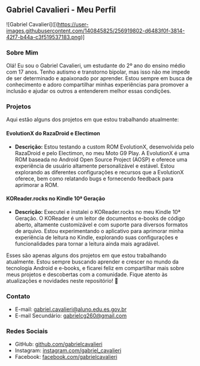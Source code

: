 ## Gabriel Cavalieri - Meu Perfil

![Gabriel Cavalieri]([(https://user-images.githubusercontent.com/140845825/256919802-d6483f0f-3814-42f7-b44a-c3f519537183.png)]

### Sobre Mim

Olá! Eu sou o Gabriel Cavalieri, um estudante do 2º ano do ensino médio com 17 anos. Tenho autismo e transtorno bipolar, mas isso não me impede de ser determinado e apaixonado por aprender. Estou sempre em busca de conhecimento e adoro compartilhar minhas experiências para promover a inclusão e ajudar os outros a entenderem melhor essas condições.

### Projetos

Aqui estão alguns dos projetos em que estou trabalhando atualmente:

#### EvolutionX do RazaDroid e Electimon

- **Descrição:** Estou testando a custom ROM EvolutionX, desenvolvida pelo RazaDroid e pelo Electimon, no meu Moto G9 Play. A EvolutionX é uma ROM baseada no Android Open Source Project (AOSP) e oferece uma experiência de usuário altamente personalizável e estável. Estou explorando as diferentes configurações e recursos que a EvolutionX oferece, bem como relatando bugs e fornecendo feedback para aprimorar a ROM.

#### KOReader.rocks no Kindle 10ª Geração

- **Descrição:** Executei e instalei o KOReader.rocks no meu Kindle 10ª Geração. O KOReader é um leitor de documentos e-books de código aberto, altamente customizável e com suporte para diversos formatos de arquivo. Estou experimentando o aplicativo para aprimorar minha experiência de leitura no Kindle, explorando suas configurações e funcionalidades para tornar a leitura ainda mais agradável.

Esses são apenas alguns dos projetos em que estou trabalhando atualmente. Estou sempre buscando aprender e crescer no mundo da tecnologia Android e e-books, e ficarei feliz em compartilhar mais sobre meus projetos e descobertas com a comunidade. Fique atento às atualizações e novidades neste repositório! 🚀

### Contato

- E-mail: gabriel.cavalieri@aluno.edu.es.gov.br
- E-mail Secundário: gabrielcg260@gmail.com

### Redes Sociais

- GitHub: [github.com/gabrielcavalieri](https://github.com/gabrielcavalieri)
- Instagram: [instagram.com/gabriel_cavalieri](https://www.instagram.com/gabriel.cavalierii/)
- Facebook: [facebook.com/gabrielcavalieri](https://www.facebook.com/gabriel.cavalierii)
